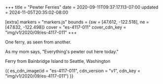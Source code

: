 +++
title = "Pewter Ferries"
date = 2020-09-11T09:37:17.113-07:00
updated = 2024-11-05T20:35:02-08:00

[extra]
markers = "markers.js"
bounds = {sw = [47.612, -122.518], ne = [47.632, -122.498]}
cover = "es-4117-011"
cover_cdn_key = "img/v1/2020/09/es-4117-011"
+++

One ferry, as seen from another.

<!-- more -->

As my mom says, "Everything's pewter out here today."

Ferry from Bainbridge Island to Seattle, Washington

{{ es_cdn_image(id = "es-4117-011", cdn_version = "v1", cdn_key = "img/v1/2020/09/es-4117-011") }}
